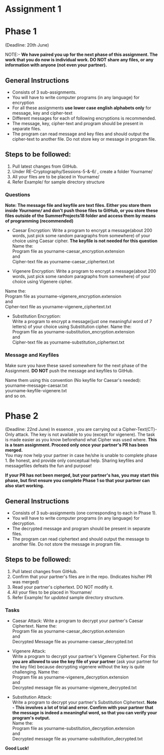 # Assignment 1

# Phase 1
(Deadline: 20th June)

NOTE:- **We have paired you up for the next phase of this assignment. The work that you do now is individual work. DO NOT share any files, or any information with anyone (not even your partner).**

## General Instructions
- Consists of 3 sub-assignments.
- You will have to write computer programs (in any language) for encryption
- For all these assignments **use lower case english alphabets only** for message, key and cipher-text 
- Different messages for each of following encryptions is recommended.
- The message, key, cipher-text and program should be present in separate files. 
- The program can read message and key files and should output the cipher-text to another file. Do not store key or message in program file. 

## Steps to be followed:
1. Pull latest changes from GitHub.
2. Under RE-Cryptography/Sessions-5-&-6/ , create a folder Yourname/
3. All your files are to be placed in Yourname/
4. Refer Example/ for sample directory structure

### Questions

**Note: The message file and keyfile are text files. Either you store them inside _Yourname/_ and don't push those files to GitHub, or 
you store these files outside of the SummerProjects18 folder and access them by means of programming (recommended)**

- Caesar Encryption:
Write a program to encrypt a message(about 200 words, just pick some random paragraphs from somewhere) of your choice using Caesar cipher.
**The keyfile is not needed for this question** 
Name the:   
Program file as  yourname-caesar_encryption.extension  
and  
Cipher-text file as yourname-caesar_ciphertext.txt  



- Vigenere Encryption: 
Write a program to encrypt a message(about 200 words, just pick some random paragraphs from somewhere) of your choice using Vigenere cipher. 

Name the:   
Program file as yourname-vigenere_encryption.extension  
and  
Cipher-text file as yourname-vigenere_ciphertext.txt  

- Substitution Encryption:  
Write a program to encrypt a message(just one meaningful word of 7 letters) of your choice using Substitution cipher. 
Name the:  
Program file as yourname-substitution_encryption.extension    
and     
Cipher-text file as yourname-substitution_ciphertext.txt  


### Message and Keyfiles

Make sure you have these saved somewhere for the next phase of the Assignment. **DO NOT** push the message and keyfiles to GitHub.  

Name them using this convention (No keyfile for Caesar's needed):  
yourname-message-caesar.txt  
yourname-keyfile-vigenere.txt  
and so on.


# Phase 2
(Deadline: 22nd June)
In essence , you are carrying out a Cipher-Text(CT)-Only attack. The key is not available to you (except for vigenere). The task is made easier as you know beforehand what Cipher was used where. 
**This is a team assignment. Proceed only once your partner's PR has been merged.**  
You may now help your partner in case he/she is unable to complete phase 1. Be honest, and provide only conceptual help. Sharing keyfiles and messagefiles defeats the fun and purpose!

**If your PR has not been merged, but your partner's has, you may start this phase, but first ensure you complete Phase 1 so that your partner can also start working.**


## General Instructions
- Consists of 3 sub-assignments (one corresponding to each in Phase 1).
- You will have to write computer programs (in any language) for decryption. 
- The decrypted message and program should be present in separate files. 
- The program can read ciphertext and should output the message to another file. Do not store the message in program file. 

## Steps to be followed:  
1. Pull latest changes from GitHub. 
2. Confirm that your partner's files are in the repo. (Indicates his/her PR was merged)
3. Read your partner's ciphertext. DO NOT modify it.
3. All your files to be placed in Yourname/
4. Refer Example/ for _updated_ sample directory structure.

### Tasks

- Caesar Attack:
Write a program to decrypt your partner's Caesar Ciphertext.
Name the:     
Program file as  yourname-caesar_decryption.extension  
and  
Decrypted Message file as yourname-caesar_decrypted.txt  



- Vigenere Attack:  
Write a program to decrypt your partner's Vigenere Ciphertext. For this **you are allowed to use the key file of your partner** (ask your partner for the key file) because decrypting vigenere without the key is quite challenging.
Name the:   
Program file as yourname-vigenere_decryption.extension  
and  
Decrypted message file as yourname-vigenere_decrypted.txt  

- Substitution Attack:  
Write a program to decrypt your partner's Substitution Ciphertext. **Note - This involves a lot of trial and error. Confirm with your partner that the message is indeed a meaningful word, so that you can verify your program's output.**  
Name the:  
Program file as yourname-substitution_decryption.extension  
and  
Decrypted message file as yourname-substitution_decrypted.txt  


**Good Luck!**
